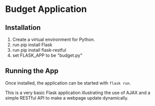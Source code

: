 # Budget Application


## Installation

1. Create a virtual environment for Python.
2. run pip install Flask
3. run pip install flask-restful
3. set FLASK_APP to be "budget.py"


## Running the App

Once installed, the application can be started with `flask run`.


This is a very basic Flask application illustrating the use of AJAX and a simple RESTful API to make a webpage update dynamically.